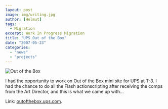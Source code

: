 ```yaml
---
layout: post
image: img/writing.jpg
author: [Helmut]
tags:
  - Migration
excerpt: Work In Progress Migration
title: "UPS Out of the Box"
date: "2007-05-23"
categories: 
  - "news"
  - "projects"
---
```


![Out of the Box](images/ups_outofthebox.jpg "Out of the Box")

I had the opportunity to work on Out of the Box mini site for UPS at T-3. I had the chance to do all the Flash actionscripting after receiving the comps from the Art Director, and this is what we came up with...

Link: [outofthebox.ups.com](http://outofthebox.ups.com "UPS: Out of the Box").
